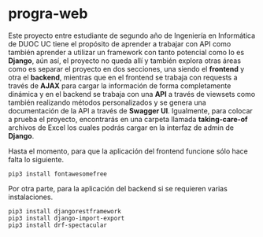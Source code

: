# progra-web

Este proyecto entre estudiante de segundo año de Ingeniería en Informática de DUOC UC tiene el propósito de aprender a trabajar con API como también aprender a utilizar un framework con tanto potencial como lo es **Django**, aún así, el proyecto no queda allí y también explora otras áreas como es separar el proyecto en dos secciones, una siendo el **frontend** y otra el **backend**, mientras que en el frontend se trabaja con requests a través de **AJAX** para cargar la información de forma completamente dinámica y en el backend se trabaja con una **API** a través de viewsets como también realizando métodos personalizados y se genera una documentación de la API a través de **Swagger UI**. Igualmente, para colocar a prueba el proyecto, encontrarás en una carpeta llamada **taking-care-of** archivos de Excel los cuales podrás cargar en la interfaz de admin de **Django**.

  Hasta el momento, para que la aplicación del frontend funcione sólo hace falta lo siguiente.
  ```
  pip3 install fontawesomefree
  ```
  Por otra parte, para la aplicación del backend si se requieren varias instalaciones.
  ```
  pip3 install djangorestframework
  pip3 install django-import-export
  pip3 install drf-spectacular
  ```
